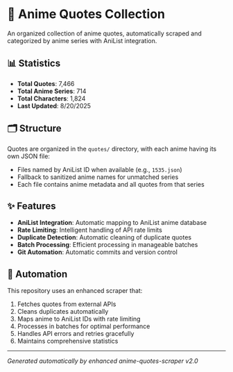 # 🎌 Anime Quotes Collection

An organized collection of anime quotes, automatically scraped and categorized by anime series with AniList integration.

## 📊 Statistics

- **Total Quotes**: 7,466
- **Total Anime Series**: 714
- **Total Characters**: 1,824
- **Last Updated**: 8/20/2025

## 🗂️ Structure

Quotes are organized in the `quotes/` directory, with each anime having its own JSON file:
- Files named by AniList ID when available (e.g., `1535.json`)
- Fallback to sanitized anime names for unmatched series
- Each file contains anime metadata and all quotes from that series

## ✨ Features

- **AniList Integration**: Automatic mapping to AniList anime database
- **Rate Limiting**: Intelligent handling of API rate limits
- **Duplicate Detection**: Automatic cleaning of duplicate quotes
- **Batch Processing**: Efficient processing in manageable batches
- **Git Automation**: Automatic commits and version control

## 🤖 Automation

This repository uses an enhanced scraper that:
1. Fetches quotes from external APIs
2. Cleans duplicates automatically
3. Maps anime to AniList IDs with rate limiting
4. Processes in batches for optimal performance
5. Handles API errors and retries gracefully
6. Maintains comprehensive statistics

---
*Generated automatically by enhanced anime-quotes-scraper v2.0*
